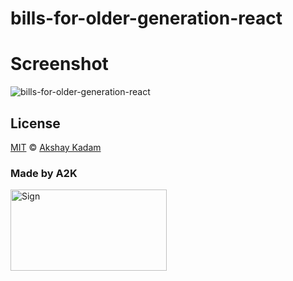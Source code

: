 # bills-for-older-generation-react

# Screenshot

![bills-for-older-generation-react](http://imgur.com/fJPQaQN.png)

## License

[MIT](LICENSE.md) © [Akshay Kadam](https://github.com/deadcoder0904)

### Made by A2K

<img src="http://imgur.com/jfmA33n.png" alt="Sign" width=250 height=130 />
